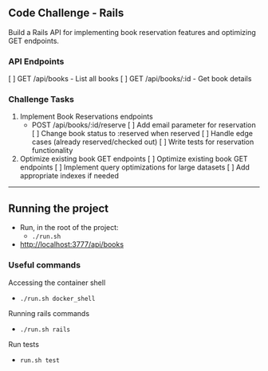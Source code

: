 ## Code Challenge - Rails

Build a Rails API for implementing book reservation features and optimizing GET endpoints.

### API Endpoints
[ ] GET /api/books - List all books
[ ] GET /api/books/:id - Get book details

### Challenge Tasks
1. Implement Book Reservations endpoints
    - POST /api/books/:id/reserve 
[ ] Add email parameter for reservation
[ ] Change book status to :reserved when reserved
[ ] Handle edge cases (already reserved/checked out)
[ ] Write tests for reservation functionality
2. Optimize existing book GET endpoints
[ ] Optimize existing book GET endpoints
[ ] Implement query optimizations for large datasets
[ ] Add appropriate indexes if needed

---

## Running the project
- Run, in the root of the project:
  - `./run.sh`
- [http://localhost:3777/api/books](http://localhost:3777/api/books)
 

### Useful commands

Accessing the container shell
 - `./run.sh docker_shell`

Running rails commands
 - `./run.sh rails`

Run tests
 - `run.sh test`
